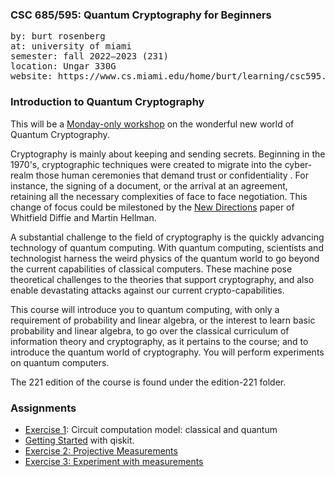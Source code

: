 ### CSC 685/595: Quantum Cryptography for Beginners

<pre>
by: burt rosenberg
at: university of miami
semester: fall 2022–2023 (231)
location: Ungar 330G
website: https://www.cs.miami.edu/home/burt/learning/csc595.231/
</pre>

### Introduction to Quantum Cryptography

This will be a [Monday-only workshop](https://www.cs.miami.edu/home/burt/learning/csc595.231/) on the wonderful new world of Quantum Cryptography. 

Cryptography is mainly about keeping and sending secrets. Beginning in the 1970's, cryptographic techniques were created to migrate into the cyber-realm those human ceremonies that demand trust or confidentiality . For instance, the signing of a document, or the arrival at an agreement, retaining all the necessary complexities of face to face negotiation. This change of focus could be milestoned by the [New Directions](https://ee.stanford.edu/~hellman/publications/24.pdf) paper of Whitfield Diffie and Martin Hellman.

A substantial challenge to the field of cryptography is the quickly advancing technology of quantum computing. With quantum computing, scientists and technologist harness the weird physics of the quantum world to go beyond the current capabilities of classical computers. These machine pose theoretical challenges to the theories that support cryptography, and also enable devastating attacks against our current crypto-capabilities.

This course will introduce you to quantum computing, with only a requirement of probability and linear algebra, or the interest to learn basic probability and linear algebra, to go over the classical curriculum of information theory and cryptography, as it pertains to the course; and to introduce the quantum world of cryptography. You will perform experiments on quantum computers. 

The 221 edition of the course is found under the edition-221 folder. 

### Assignments

- [Exercise 1](https://www.cs.miami.edu/home/burt/learning/csc595.231/proj1.html): Circuit computation model: classical and quantum
- [Getting Started](https://github.com/csc-courses/csc685/blob/master/exercises/getting-started.ipynb) with qiskit.
- [Exercise 2: Projective Measurements](https://github.com/csc-courses/csc685/blob/master/exercises/observables.ipynb)
- [Exercise 3: Experiment with measurements](https://github.com/csc-courses/csc685/blob/master/exercises/observables-experiments.ipynb)
